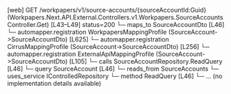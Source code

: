 [web] GET /workpapers/v1/source-accounts/{sourceAccountId:Guid}  (Workpapers.Next.API.External.Controllers.v1.Workpapers.SourceAccountsController.Get)  [L43–L49] status=200
  └─ maps_to SourceAccountDto [L46]
    └─ automapper.registration WorkpapersMappingProfile (SourceAccount->SourceAccountDto) [L625]
    └─ automapper.registration CirrusMappingProfile (SourceAccount->SourceAccountDto) [L256]
    └─ automapper.registration ExternalApiMappingProfile (SourceAccount->SourceAccountDto) [L105]
  └─ calls SourceAccountRepository.ReadQuery [L46]
  └─ query SourceAccount [L46]
    └─ reads_from SourceAccounts
  └─ uses_service IControlledRepository<SourceAccount>
    └─ method ReadQuery [L46]
      └─ ... (no implementation details available)


